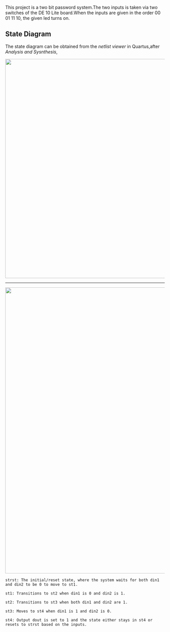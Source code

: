 This project is a two bit password system.The two inputs is taken via two switches of the DE 10 Lite board.When the inputs are given in the order 00 01 11 10, the given led turns on.


## State Diagram

The state diagram can be obtained from the *netlist viewer* in Quartus,after *Analysis and Sysnthesis*,

<img src="https://github.com/user-attachments/assets/468080c5-4399-42a6-8832-a288e87a0d38" width="690"/>

***********
<img src="https://github.com/user-attachments/assets/1c39cc25-5011-43a2-9719-9272628ab329" width="900"/>


    strst: The initial/reset state, where the system waits for both din1 and din2 to be 0 to move to st1.
    
    st1: Transitions to st2 when din1 is 0 and din2 is 1.
    
    st2: Transitions to st3 when both din1 and din2 are 1.
    
    st3: Moves to st4 when din1 is 1 and din2 is 0.
    
    st4: Output dout is set to 1 and the state either stays in st4 or resets to strst based on the inputs.
